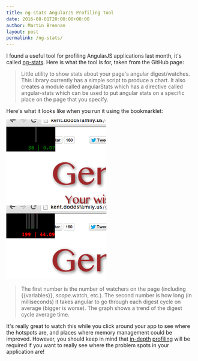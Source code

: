 ```yaml
---
title: ng-stats AngularJS Profiling Tool
date: 2016-08-01T20:00:00+00:00
author: Martin Brennan
layout: post
permalink: /ng-stats/
---
```


I found a useful tool for profiling AngularJS applications last month, it's called [ng-stats](https://github.com/kentcdodds/ng-stats). Here is what the tool is for, taken from the GitHub page:

> Little utility to show stats about your page's angular digest/watches. This library currently has a simple script to produce a chart. It also creates a module called angularStats which has a directive called angular-stats which can be used to put angular stats on a specific place on the page that you specify.

Here's what it looks like when you run it using the bookmarklet:

<div class="inline-image-wrap">
  <img src="/images/ngstats1.png" /> <img src="/images/ngstats2.png" />
</div>

> The first number is the number of watchers on the page (including {{variables}}, $scope.$watch, etc.). The second number is how long (in milliseconds) it takes angular to go through each digest cycle on average (bigger is worse). The graph shows a trend of the digest cycle average time.

It's really great to watch this while you click around your app to see where the hotspots are, and places where memory management could be improved. However, you should keep in mind that [in-depth](https://developers.google.com/web/tools/chrome-devtools/profile/memory-problems/memory-diagnosis?hl=en) [profiling](https://developers.google.com/web/tools/chrome-devtools/profile/evaluate-performance/timeline-tool?hl=en) will be required if you want to really see where the problem spots in your application are!
